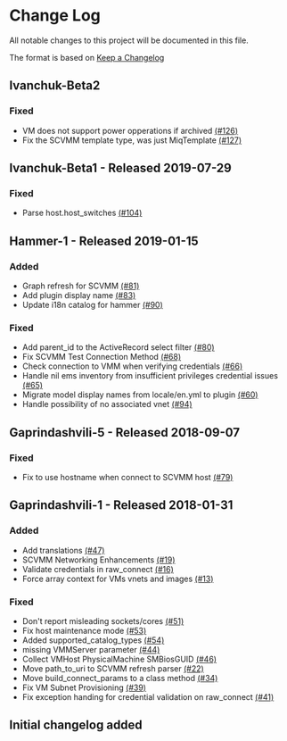 # Change Log

All notable changes to this project will be documented in this file.

The format is based on [Keep a Changelog](http://keepachangelog.com/en/1.0.0/)


## Ivanchuk-Beta2

### Fixed
- VM does not support power opperations if archived [(#126)](https://github.com/ManageIQ/manageiq-providers-scvmm/pull/126)
- Fix the SCVMM template type, was just MiqTemplate [(#127)](https://github.com/ManageIQ/manageiq-providers-scvmm/pull/127)

## Ivanchuk-Beta1 - Released 2019-07-29

### Fixed
- Parse host.host_switches [(#104)](https://github.com/ManageIQ/manageiq-providers-scvmm/pull/104)

## Hammer-1 - Released 2019-01-15

### Added
- Graph refresh for SCVMM [(#81)](https://github.com/ManageIQ/manageiq-providers-scvmm/pull/81)
- Add plugin display name [(#83)](https://github.com/ManageIQ/manageiq-providers-scvmm/pull/83)
- Update i18n catalog for hammer [(#90)](https://github.com/ManageIQ/manageiq-providers-scvmm/pull/90)

### Fixed
- Add parent_id to the ActiveRecord select filter [(#80)](https://github.com/ManageIQ/manageiq-providers-scvmm/pull/80)
- Fix SCVMM Test Connection Method [(#68)](https://github.com/ManageIQ/manageiq-providers-scvmm/pull/68)
- Check connection to VMM when verifying credentials [(#66)](https://github.com/ManageIQ/manageiq-providers-scvmm/pull/66)
- Handle nil ems inventory from insufficient privileges credential issues [(#65)](https://github.com/ManageIQ/manageiq-providers-scvmm/pull/65)
- Migrate model display names from locale/en.yml to plugin [(#60)](https://github.com/ManageIQ/manageiq-providers-scvmm/pull/60)
- Handle possibility of no associated vnet [(#94)](https://github.com/ManageIQ/manageiq-providers-scvmm/pull/94)

## Gaprindashvili-5 - Released 2018-09-07

### Fixed
- Fix to use hostname when connect to SCVMM host [(#79)](https://github.com/ManageIQ/manageiq-providers-scvmm/pull/79)

## Gaprindashvili-1 - Released 2018-01-31

### Added
- Add translations [(#47)](https://github.com/ManageIQ/manageiq-providers-scvmm/pull/47)
- SCVMM Networking Enhancements [(#19)](https://github.com/ManageIQ/manageiq-providers-scvmm/pull/19)
- Validate credentials in raw_connect [(#16)](https://github.com/ManageIQ/manageiq-providers-scvmm/pull/16)
- Force array context for VMs vnets and images [(#13)](https://github.com/ManageIQ/manageiq-providers-scvmm/pull/13)

### Fixed
- Don't report misleading sockets/cores [(#51)](https://github.com/ManageIQ/manageiq-providers-scvmm/pull/51)
- Fix host maintenance mode [(#53)](https://github.com/ManageIQ/manageiq-providers-scvmm/pull/53)
- Added supported_catalog_types [(#54)](https://github.com/ManageIQ/manageiq-providers-scvmm/pull/54)
- missing VMMServer parameter [(#44)](https://github.com/ManageIQ/manageiq-providers-scvmm/pull/44)
- Collect VMHost PhysicalMachine SMBiosGUID [(#46)](https://github.com/ManageIQ/manageiq-providers-scvmm/pull/46)
- Move path_to_uri to SCVMM refresh parser [(#22)](https://github.com/ManageIQ/manageiq-providers-scvmm/pull/22)
- Move build_connect_params to a class method [(#34)](https://github.com/ManageIQ/manageiq-providers-scvmm/pull/34)
- Fix VM Subnet Provisioning [(#39)](https://github.com/ManageIQ/manageiq-providers-scvmm/pull/39)
- Fix exception handing for credential validation on raw_connect [(#41)](https://github.com/ManageIQ/manageiq-providers-scvmm/pull/41)

## Initial changelog added
